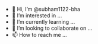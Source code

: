 

- 👋 Hi, I’m @subham1122-bha
- 👀 I’m interested in ...
- 🌱 I’m currently learning ...
- 💞️ I’m looking to collaborate on ...
- 📫 How to reach me ...

<!---
subham1122-bha/subham1122-bha is a ✨ special ✨ repository because its `README.md` (this file) appears on your GitHub profile.
You can click the Preview link to take a look at your changes.
--->
